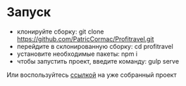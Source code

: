 # Запуск

- клонируйте сборку: git clone https://github.com/PatricCormac/Profitravel.git
- перейдите в склонированную сборку: cd profitravel
- установите необходимые пакеты: npm i
- чтобы запустить проект, введите команду: gulp serve

Или воспользуйтесь [ссылкой](https://patriccormac.github.io/Profitravel/) на уже собранный проект
